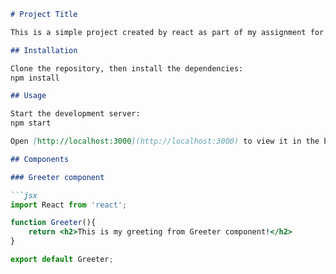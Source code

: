 ```markdown
# Project Title

This is a simple project created by react as part of my assignment for BCDV Front End class.

## Installation

Clone the repository, then install the dependencies:
npm install

## Usage

Start the development server:
npm start

Open [http://localhost:3000](http://localhost:3000) to view it in the browser.

## Components

### Greeter component

```jsx
import React from 'react';

function Greeter(){
    return <h2>This is my greeting from Greeter component!</h2>
}

export default Greeter;
```

